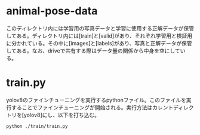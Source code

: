 # animal-pose-data

このディレクトリ内には学習用の写真データと学習に使用する正解データが保管してある。ディレクトリ内には[train]と[valid]があり、それぞれ学習用と検証用に分かれている。その中に[images]と[labels]があり、写真と正解データが保管してある。なお、driveで共有する際はデータ量の関係から中身を空にしている。

# train.py

yolov8のファインチューニングを実行するpythonファイル。このファイルを実行することでファインチューニングが開始される。実行方法はカレントディレクトリを[yolov8]にし、以下を打ち込む。

```bash
python ./train/train.py
```
